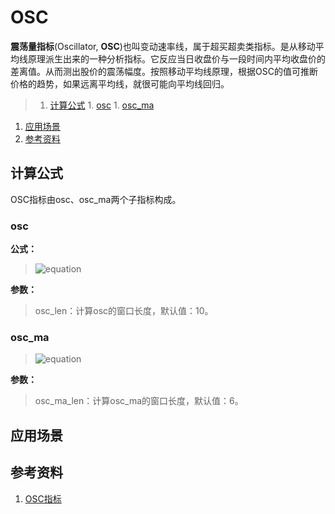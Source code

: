 # OSC
**震荡量指标**(Oscillator, **OSC**)也叫变动速率线，属于超买超卖类指标。是从移动平均线原理派生出来的一种分析指标。它反应当日收盘价与一段时间内平均收盘价的差离值。从而测出股价的震荡幅度。按照移动平均线原理，根据OSC的值可推断价格的趋势，如果远离平均线，就很可能向平均线回归。

>1. [计算公式](#计算公式 "计算公式")
	1. [osc](#osc "osc")
	1. [osc_ma](#osc_ma "osc_ma")
1. [应用场景](#应用场景 "应用场景")
1. [参考资料](#参考资料 "参考资料")

## 计算公式
OSC指标由osc、osc_ma两个子指标构成。
### osc  
**公式：**
>![equation](http://bit.ly/2hCVzvv)

**参数：**
>osc_len：计算osc的窗口长度，默认值：10。

### osc_ma
>![equation](http://bit.ly/2hCVVlN)

**参数：**
>osc_ma_len：计算osc_ma的窗口长度，默认值：6。

## 应用场景

## 参考资料
1. [OSC指标](http://baike.baidu.com/item/OSC指标)
